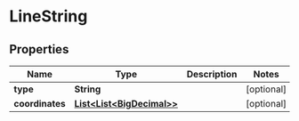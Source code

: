 # LineString

## Properties
Name | Type | Description | Notes
------------ | ------------- | ------------- | -------------
**type** | **String** |  |  [optional]
**coordinates** | [**List&lt;List&lt;BigDecimal&gt;&gt;**](List.md) |  |  [optional]
